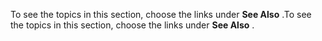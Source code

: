 <span data-ttu-id="db4d7-101">To see the topics in this section, choose the links under **See Also** .</span><span class="sxs-lookup"><span data-stu-id="db4d7-101">To see the topics in this section, choose the links under **See Also** .</span></span>